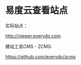 易度云查看站点
================

实际站点：

http://viewer.everydo.com

建站工具CMS - ZCMS:

https://github.com/everydo/zcms
